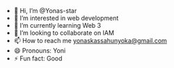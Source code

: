 - 👋 Hi, I’m @Yonas-star
- 👀 I’m interested in web development
- 🌱 I’m currently learning Web 3
- 💞️ I’m looking to collaborate on IAM
- 📫 How to reach me yonaskassahunyoka@gmail.com
- 😄 Pronouns: Yoni
- ⚡ Fun fact: Good

<!---
Yonas-star/Yonas-star is a ✨ special ✨ repository because its `README.md` (this file) appears on your GitHub profile.
You can click the Preview link to take a look at your changes.
--->
